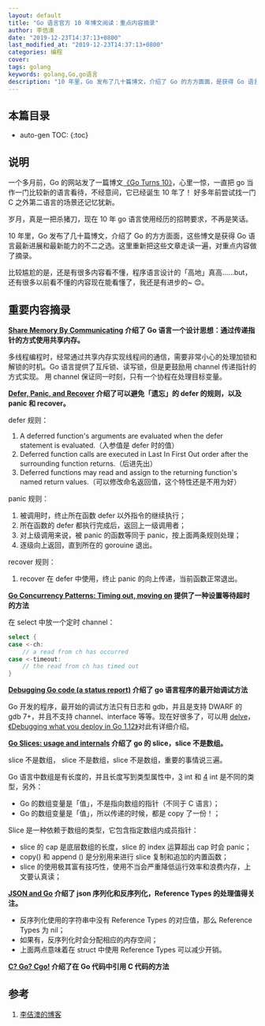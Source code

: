 ```yaml
---
layout: default
title: "Go 语言官方 10 年博文阅读：重点内容摘录"
author: 李佶澳
date: "2019-12-23T14:37:13+0800"
last_modified_at: "2019-12-23T14:37:13+0800"
categories: 编程
cover:
tags: golang
keywords: golang,Go,go语言
description: "10 年里，Go 发布了几十篇博文，介绍了 Go 的方方面面，是获得 Go 语言最新进展的不二之选"
---
```


## 本篇目录

* auto-gen TOC:
{:toc}

## 说明

一个多月前，Go 的网站发了一篇博文[《Go Turns 10》][3]，心里一惊，一直把 go 当作一门比较新的语言看待，不经意间，它已经诞生 10 年了！
好多年前尝试找一门 C 之外第二语言的场景还记忆犹新。

岁月，真是一把杀猪刀，现在 10 年 go 语言使用经历的招聘要求，不再是笑话。

10 年里，Go 发布了几十篇博文，介绍了 Go 的方方面面，这些博文是获得 Go 语言最新进展和最新能力的不二之选。这里重新把这些文章走读一遍，对重点内容做了摘录。

比较尴尬的是，还是有很多内容看不懂，程序语言设计的「高地」真高......but，还有很多以前看不懂的内容现在能看懂了，我还是有进步的~ 😊。

## 重要内容摘录

**[Share Memory By Communicating][4] 介绍了 Go 语言一个设计思想：通过传递指针的方式使用共享内存。**

多线程编程时，经常通过共享内存实现线程间的通信，需要非常小心的处理加锁和解锁的时机。Go 语言提供了互斥锁、读写锁，但是更鼓励用 channel 传递指针的方式实现。 用 channel 保证同一时刻，只有一个协程在处理目标变量。

**[Defer, Panic, and Recover][5] 介绍了可以避免「遗忘」的 defer 的规则，以及 panic 和 recover。**

defer 规则：

1. A deferred function's arguments are evaluated when the defer statement is evaluated.（入参值是 defer 时的值）
2. Deferred function calls are executed in Last In First Out order after the surrounding function returns.（后进先出）
3. Deferred functions may read and assign to the returning function's named return values.（可以修改命名返回值，这个特性还是不用为好）

panic 规则：

1. 被调用时，终止所在函数 defer 以外指令的继续执行；
2. 所在函数的 defer 都执行完成后，返回上一级调用者；
3. 对上级调用来说，被 panic 的函数等同于 panic，按上面两条规则处理；
4. 逐级向上返回，直到所在的 gorouine 退出。

recover 规则：

1. recover 在 defer 中使用，终止 panic 的向上传递，当前函数正常退出。

**[Go Concurrency Patterns: Timing out, moving on][6] 提供了一种设置等待超时的方法**

在 select 中放一个定时 channel：

```go
select {
case <-ch:
    // a read from ch has occurred
case <-timeout:
    // the read from ch has timed out
}
```

**[Debugging Go code (a status report)][7] 介绍了 go 语言程序的最开始调试方法**

Go 开发的程序，最开始的调试方法只有日志和 gdb，并且是支持 DWARF 的 gdb 7+，并且不支持 channel、interface 等等。现在好很多了，可以用 [delve][9]，[《Debugging what you deploy in Go 1.12》][8]对此有详细介绍。

**[Go Slices: usage and internals][10] 介绍了 go 的 slice，slice 不是数组。** 

slice 不是数组， slice 不是数组，slice 不是数组，重要的事情说三遍。

Go 语言中数组是有长度的，并且长度写到类型属性中，[3] int 和 [4] int 是不同的类型，另外：

* Go 的数组变量是「值」，不是指向数组的指针（不同于 C 语言）；
* Go 的数组变量是「值」，所以传递的时候，都是 copy 了一份！；

Slice 是一种依赖于数组的类型，它包含指定数组内成员指针：

* slice 的 cap 是底层数组的长度，slice 的 index 运算超出 cap 时会 panic；
* copy() 和 append () 是分别用来进行 slice 复制和追加的内置函数；
* slice 的使用极其富有技巧性，使用不当会严重降低运行效率和浪费内存，上文要认真读；

**[JSON and Go][11] 介绍了 json 序列化和反序列化，Reference Types 的处理值得关注。**

* 反序列化使用的字符串中没有 Reference Types 的对应值，那么 Reference Types 为 nil；
* 如果有，反序列化时会分配相应的内存空间；
* 上面两点意味着在 struct 中使用 Reference Types 可以减少开销。

**[C? Go? Cgo!][12] 介绍了在 Go 代码中引用 C 代码的方法**



## 参考

1. [李佶澳的博客][1]

[1]: https://www.lijiaocn.com "李佶澳的博客"
[2]: https://golang.google.cn/ "golang 中国"
[3]: https://blog.golang.org/10years "Go Turns 10"
[4]: https://blog.golang.org/share-memory-by-communicating  "Share Memory By Communicating"
[5]: https://blog.golang.org/defer-panic-and-recover "Defer, Panic, and Recover"
[6]: https://blog.golang.org/go-concurrency-patterns-timing-out-and "Go Concurrency Patterns: Timing out, moving on"
[7]: https://blog.golang.org/debugging-go-code-status-report "Debugging Go code (a status report)"
[8]: https://blog.golang.org/debugging-what-you-deploy  "Debugging what you deploy in Go 1.12"
[9]: https://github.com/go-delve/delve "delve"
[10]: https://blog.golang.org/go-slices-usage-and-internals "Go Slices: usage and internals"
[11]: https://blog.golang.org/json-and-go "JSON and Go"
[12]: https://blog.golang.org/c-go-cgo "C? Go? Cgo!"
